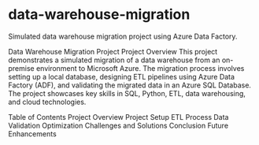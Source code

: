 # data-warehouse-migration
Simulated data warehouse migration project using Azure Data Factory.

Data Warehouse Migration Project
Project Overview
This project demonstrates a simulated migration of a data warehouse from an on-premise environment to Microsoft Azure. The migration process involves setting up a local database, designing ETL pipelines using Azure Data Factory (ADF), and validating the migrated data in an Azure SQL Database. The project showcases key skills in SQL, Python, ETL, data warehousing, and cloud technologies.

Table of Contents
Project Overview
Project Setup
ETL Process
Data Validation
Optimization
Challenges and Solutions
Conclusion
Future Enhancements
